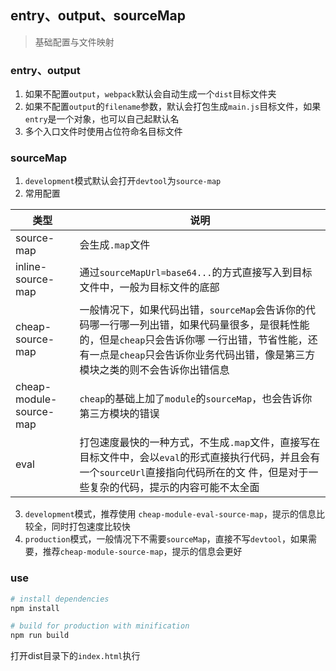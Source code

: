 ## entry、output、sourceMap
> 基础配置与文件映射

### entry、output
1. 如果不配置`output`，`webpack`默认会自动生成一个`dist`目标文件夹
2. 如果不配置`output`的`filename`参数，默认会打包生成`main.js`目标文件，如果`entry`是一个对象，也可以自己起默认名
3. 多个入口文件时使用占位符命名目标文件

### sourceMap
1. `development`模式默认会打开`devtool`为`source-map`
2. 常用配置

类型 | 说明
-- | --
source-map | 会生成`.map`文件
inline-source-map | 通过`sourceMapUrl=base64...`的方式直接写入到目标文件中，一般为目标文件的底部
cheap-source-map | 一般情况下，如果代码出错，`sourceMap`会告诉你的代码哪一行哪一列出错，如果代码量很多，是很耗性能的，但是`cheap`只会告诉你哪   一行出错，节省性能，还有一点是`cheap`只会告诉你业务代码出错，像是第三方模块之类的则不会告诉你出错信息
cheap-module-source-map | `cheap`的基础上加了`module`的`sourceMap`，也会告诉你第三方模块的错误
eval | 打包速度最快的一种方式，不生成`.map`文件，直接写在目标文件中，会以`eval`的形式直接执行代码，并且会有一个`sourceUrl`直接指向代码所在的文   件，但是对于一些复杂的代码，提示的内容可能不太全面
  
3. `development`模式，推荐使用 `cheap-module-eval-source-map`，提示的信息比较全，同时打包速度比较快
4. `production`模式，一般情况下不需要`sourceMap`，直接不写`devtool`，如果需要，推荐`cheap-module-source-map`，提示的信息会更好

### use
``` bash
# install dependencies
npm install

# build for production with minification
npm run build
```

打开dist目录下的`index.html`执行
